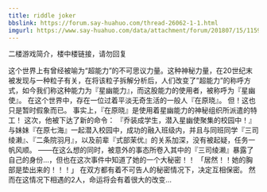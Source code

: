 ```yaml
---
title: riddle joker
bbslink: https://forum.say-huahuo.com/thread-26062-1-1.html
imgurl: https://www.say-huahuo.com/data/attachment/forum/201807/15/115901t9d1aher55htaypr.png
---
```


二楼游戏简介，楼中楼链接，请勿回复


这个世界上有曾经被喻为“超能力”的不可思议力量。这种神秘力量，在20世纪末被发现与一种粒子有关，在将该粒子拆解分析后，人们改变了”超能力”的称呼方式，如今我们称这种能力为『星幽能力』，而这股能力的使用者，被称呼为『星幽使』。
在这个世界中，存在一位过着平淡无奇生活的一般人『在原晓』。
但！这也只是暂时假象而已。
事实上，『在原晓』是使用着星幽能力的神秘组织所派遣的特工！
这次，他被下达了新的命令：
『乔装成学生，潜入星幽使聚集的校园中！』
与妹妹『在原七海』一起潜入校园中，成功的融入班级内，并且与同班同学『三司绫濑』、『二条院羽月』，以及前辈『式部茉优』的关系加深，没有被起疑，任务一帆风顺。
——在这么想的同时，被意外的事态所卷入其中的『三司绫濑』暴露了自己的身份…，但也在这次事件中知道了她的一个大秘密！！
「居然！！她的胸部是垫出来的！！！」
在双方都有着不可告人的秘密情况下，决定互相保密。
然而在这情况下相遇的2人，命运将会有着很大的改变…<!--more-->
